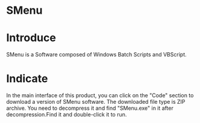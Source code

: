 # SMenu
# Introduce
SMenu is a Software composed of Windows Batch Scripts and VBScript.
# Indicate
In the main interface of this product, you can click on the "Code" section to download a version of SMenu software. The downloaded file type is ZIP archive. You need to decompress it and find "SMenu.exe" in it after decompression.Find it and double-click it to run.
